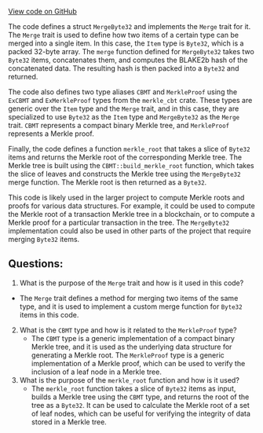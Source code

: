 [View code on GitHub](https://github.com/nervosnetwork/ckb/blob/develop/util/types/src/utilities/merkle_tree.rs)

The code defines a struct `MergeByte32` and implements the `Merge` trait for it. The `Merge` trait is used to define how two items of a certain type can be merged into a single item. In this case, the `Item` type is `Byte32`, which is a packed 32-byte array. The `merge` function defined for `MergeByte32` takes two `Byte32` items, concatenates them, and computes the BLAKE2b hash of the concatenated data. The resulting hash is then packed into a `Byte32` and returned.

The code also defines two type aliases `CBMT` and `MerkleProof` using the `ExCBMT` and `ExMerkleProof` types from the `merkle_cbt` crate. These types are generic over the `Item` type and the `Merge` trait, and in this case, they are specialized to use `Byte32` as the `Item` type and `MergeByte32` as the `Merge` trait. `CBMT` represents a compact binary Merkle tree, and `MerkleProof` represents a Merkle proof.

Finally, the code defines a function `merkle_root` that takes a slice of `Byte32` items and returns the Merkle root of the corresponding Merkle tree. The Merkle tree is built using the `CBMT::build_merkle_root` function, which takes the slice of leaves and constructs the Merkle tree using the `MergeByte32` merge function. The Merkle root is then returned as a `Byte32`.

This code is likely used in the larger project to compute Merkle roots and proofs for various data structures. For example, it could be used to compute the Merkle root of a transaction Merkle tree in a blockchain, or to compute a Merkle proof for a particular transaction in the tree. The `MergeByte32` implementation could also be used in other parts of the project that require merging `Byte32` items.
## Questions:
 1. What is the purpose of the `Merge` trait and how is it used in this code?
   - The `Merge` trait defines a method for merging two items of the same type, and it is used to implement a custom merge function for `Byte32` items in this code.
2. What is the `CBMT` type and how is it related to the `MerkleProof` type?
   - The `CBMT` type is a generic implementation of a compact binary Merkle tree, and it is used as the underlying data structure for generating a Merkle root. The `MerkleProof` type is a generic implementation of a Merkle proof, which can be used to verify the inclusion of a leaf node in a Merkle tree.
3. What is the purpose of the `merkle_root` function and how is it used?
   - The `merkle_root` function takes a slice of `Byte32` items as input, builds a Merkle tree using the `CBMT` type, and returns the root of the tree as a `Byte32`. It can be used to calculate the Merkle root of a set of leaf nodes, which can be useful for verifying the integrity of data stored in a Merkle tree.
